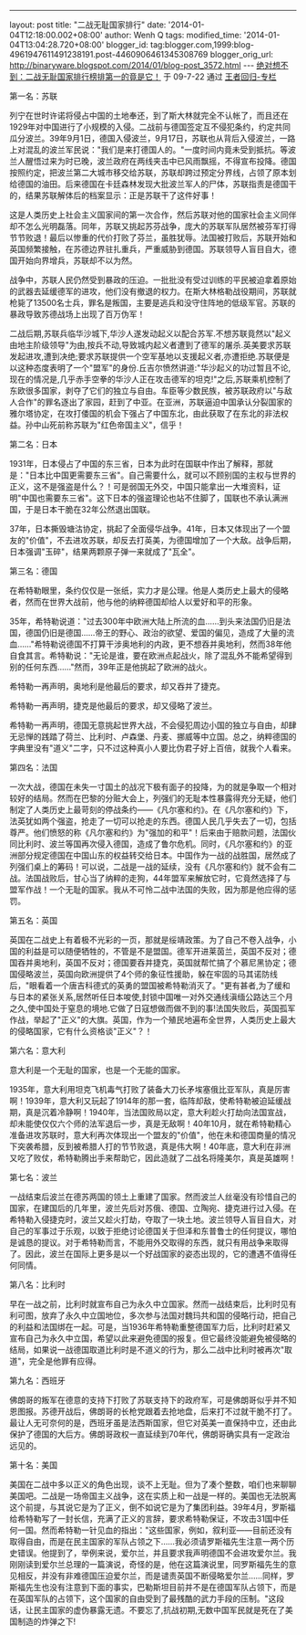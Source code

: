 ---
layout: post
title: "二战无耻国家排行"
date: '2014-01-04T12:18:00.002+08:00'
author: Wenh Q
tags:
modified_time: '2014-01-04T13:04:28.720+08:00'
blogger_id: tag:blogger.com,1999:blog-4961947611491238191.post-4460906461345308769
blogger_orig_url: http://binaryware.blogspot.com/2014/01/blog-post_3572.html ---
[绝对想不到：二战无耻国家排行榜排第一的竟是它！](http://blog.china.com/u/060604/863/200907/4987483.html)
于 09-7-22 通过 [王者回归-专栏](http://blog.china.com/u/060604/863/)

第一名：苏联

列宁在世时许诺将侵占中国的土地奉还，到了斯大林就完全不认帐了，而且还在1929年对中国进行了小规模的入侵。二战前与德国签定互不侵犯条约，约定共同瓜分波兰。39年9月1日，德国入侵波兰，9月17日，苏联也从背后入侵波兰，一路上对混乱的波兰军民说："我们是来打德国人的。"一度时间内竟未受到抵抗。等波兰人醒悟过来为时已晚，波兰政府在两线夹击中已风雨飘摇，不得宣布投降。德国按照约定，把波兰第二大城市移交给苏联，苏联却跨过预定分界线，占领了原本划给德国的油田。后来德国在卡廷森林发现大批波兰军人的尸体，苏联指责是德国干的，结果苏联解体后的档案显示：正是苏联干了这件好事！

这是人类历史上社会主义国家间的第一次合作，然后苏联对他的国家社会主义同伴却不怎么光明磊落。同年，苏联又挑起苏芬战争，庞大的苏联军队居然被芬军打得节节败退！最后以惨重的代价打败了芬兰，虽胜犹辱。法国被打败后，苏联开始和英国频繁接触，在苏德边界驻扎重兵，严重威胁到德国。苏联领导人盲目自大，德国开始向界增兵，苏联却不以为然。

战争中，苏联人民仍然受到暴政的压迫。一批批没有受过训练的平民被迫拿着原始的武器去延缓德军的进攻，他们没有撤退的权力。在斯大林格勒战役期间，苏联就枪毙了13500名士兵，罪名是叛国，主要是逃兵和没守住阵地的低级军官。苏联的暴政导致苏德战场上出现了百万伪军！

二战后期,苏联兵临华沙城下,华沙人遂发动起义以配合苏军.不想苏联竟然以"起义由地主阶级领导"为由,按兵不动,导致城内起义者遭到了德军的屠杀.英美要求苏联发起进攻,遭到决绝;要求苏联提供一个空军基地以支援起义者,亦遭拒绝.苏联便是以这种态度表明了一个"盟军"的身份.丘吉尔愤然讲道:"华沙起义的功过暂且不论,现在的情况是,几乎赤手空拳的华沙人正在攻击德军的坦克!"之后,苏联乘机控制了东欧很多国家，剥夺了它们的独立与自由。车臣等少数民族，被苏联政府以"与敌人合作"的罪名逐出了家园，赶到了中亚。在亚洲，苏联逼迫中国承认分裂国家的雅尔塔协定，在攻打倭国的机会下强占了中国东北，由此获取了在东北的非法权益。孙中山死前称苏联为"红色帝国主义"，信乎！

第二名：日本


1931年，日本侵占了中国的东三省，日本为此时在国联中作出了解释，那就是："日本比中国更需要东三省"。自己需要什么，就可以不顾别国的主权与世界的正义，这不是强盗是什么？！可是弱国无外交，中国只能拿出一大堆资料，证明"中国也需要东三省"。这下日本的强盗理论也站不住脚了，国联也不承认满洲国，于是日本干脆在32年公然退出国联。


37年，日本撕毁塘沽协定，挑起了全面侵华战争。41年，日本又体现出了一个盟友的"价值"，不去进攻苏联，却反去打英美，为德国增加了一个大敌。战争后期，日本强调"玉碎"，结果两颗原子弹一来就成了"瓦全"。

 第三名：德国


在希特勒眼里，条约仅仅是一张纸，实力才是公理。他是人类历史上最大的侵略者，然而在世界大战前，他与他的纳粹德国却给人以爱好和平的形象。


35年，希特勒说道："过去300年中欧洲大陆上所流的血……到头来法国仍旧是法国，德国仍旧是德国……帝王的野心、政治的欲望、爱国的偏见，造成了大量的流血……"希特勒说德国不打算干涉奥地利的内政，更不想吞并奥地利，然而38年他自食其言。希特勒说："无论是谁，要在欧洲点起战火，除了混乱外不能希望得到别的任何东西……"然而，39年正是他挑起了欧洲的战火。

 希特勒一再声明，奥地利是他最后的要求，却又吞并了捷克。

 希特勒一再声明，捷克是他最后的要求，却又侵略了波兰。


希特勒一再声明，德国无意挑起世界大战，不会侵犯周边小国的独立与自由，却肆无忌惮的践踏了荷兰、比利时、卢森堡、丹麦、挪威等中立国。总之，纳粹德国的字典里没有"道义"二字，只不过这种真小人要比伪君子好上百倍，就我个人看来。

 第四名：法国


一次大战，德国在未失一寸国土的战况下极有面子的投降，为的就是争取一个相对较好的结局。然而在巴黎的分赃大会上，列强们的无耻本性暴露得充分无疑，他们制定了人类历史上最苛刻的停战条约——《凡尔塞和约》。在《凡尔塞和约》下，法英犹如两个强盗，抢走了一切可以抢走的东西。德国人民几乎失去了一切，包括尊严。他们愤怒的称《凡尔塞和约》为"强加的和平"！后来由于赔款问题，法国伙同比利时、波兰等国再次侵入德国，造成了鲁尔危机。同时，《凡尔塞和约》的亚洲部分规定德国在中国山东的权益转交给日本。中国作为一战的战胜国，居然成了列强们桌上的筹码！可以说，二战是一战的延续，没有《凡尔塞和约》就不会有二战。法国战败后，甘心当了纳粹的走狗，44年盟军来解放它时，它竟然选择了与盟军作战！一个无耻的国家。我从不可怜二战中法国的失败，因为那是他应得的惩罚。

 第五名：英国


英国在二战史上有着极不光彩的一页，那就是绥靖政策。为了自己不卷入战争，小国的利益是可以随便牺牲的，不管是不是盟国。德军开进莱茵兰，英国不反对；德国吞并奥地利，英国不反对；德国要吞并捷克，英国就帮忙搞了个慕尼黑协定；德国侵略波兰，英国向欧洲提供了4个师的象征性援助，躲在牢固的马其诺防线后，"眼看着一个唐吉科德式的英勇的盟国被希特勒消灭了。"更有甚者,为了缓和与日本的紧张关系,居然听任日本唆使,封锁中国唯一对外交通线滇缅公路达三个月之久,使中国处于窒息的境地.它做了日寇想做而做不到的事!法国失败后，英国孤军作战，举起了"正义"的大旗。英国，作为一个殖民地遍布全世界，人类历史上最大的侵略国家，它有什么资格谈"正义"？！

 第六名：意大利

 意大利是一个无耻的国家，也是一个无能的国家。


1935年，意大利用坦克飞机毒气打败了装备大刀长矛埃塞俄比亚军队，真是厉害啊！1939年，意大利又玩起了1914年的那一套，临阵却敌，使希特勒被迫延缓战期，真是沉着冷静啊！1940年，当法国败局以定，意大利趁火打劫向法国宣战，却未能使仅仅六个师的法军退后一步，真是无敌啊！40年10月，就在希特勒精心准备进攻苏联时，意大利再次体现出一个盟友的"价值"，他在未和德国商量的情况下突袭希腊，反到被希腊人打的节节败退，真是伟大啊！40年底，意大利在非洲又吃了败仗，希特勒腾出手来帮助它，因此造就了二战名将隆美尔，真是英雄啊！

 第七名：波兰


一战结束后波兰在德苏两国的领土上重建了国家。然而波兰人丝毫没有珍惜自己的国家，在建国后的几年里，波兰先后对苏俄、德国、立陶宛、捷克进行过入侵。在希特勒入侵捷克时，波兰又趁火打劫，夺取了一块土地。波兰领导人盲目自大，对自己的军事过于乐观，以致于拒绝讨论德国关于但泽和东普鲁士的任何提议，哪怕是诚恳的提议。对于希特勒而言，不能用外交取得的东西，就只有用战争来取得了。因此，波兰在国际上更多是以一个好战国家的姿态出现的，它的遭遇不值得任何同情。

 第八名：比利时


早在一战之前，比利时就宣布自己为永久中立国家。然而一战结束后，比利时见有利可图，放弃了永久中立国地位，多次参与法国对魏玛共和国的侵略行动，把自己的利益和法国绑在一起。可是，当1936年希特勒重整德国军力后，比利时赶紧又宣布自己为永久中立国，希望以此来避免德国的报复。但它最终没能避免被侵略的结局，如果说一战德国取道比利时是不道义的行为，那么二战中比利时被再次"取道"，完全是他罪有应得。

 第九名：西班牙


佛朗哥的叛军在德意的支持下打败了苏联支持下的政府军，可是佛朗哥似乎并不知恩图报。苏德开战后，佛朗哥的长枪党跟着去抢地盘，后来打不过就干脆不打了。最让人无可奈何的是，西班牙虽是法西斯国家，但它对英美一直保持中立，还由此保护了德国的大后方。佛朗哥政权一直延续到70年代，佛朗哥确实具有一定政治远见的。

 第十名：美国


美国在二战中多以正义的角色出现，谈不上无耻。但为了凑个整数，咱们也来聊聊美国吧。二战是一场帝国主义战争，这在实质上和一战是一样的。美国也无法脱离这个前提，与其说它是为了正义，倒不如说它是为了集团利益。39年4月，罗斯福给希特勒写了一封长信，充满了正义的言辞，要求希特勒保证，不攻击31国中任何一国。然而希特勒一针见血的指出："这些国家，例如，叙利亚——目前还没有取得自由，而是在民主国家的军队占领之下……我必须请罗斯福先生注意一两个历史错误。他提到了，举例来说，爱尔兰，并且要求我声明德国不会进攻爱尔兰。我刚刚读到爱尔兰总理的一篇演说，奇怪的是，他在这篇演说里，同罗斯福先生的意见相反，并没有非难德国压迫爱尔兰，而是谴责英国不断侵略爱尔兰……同样，罗斯福先生也没有注意到下面的事实，巴勒斯坦目前并不是在德国军队占领下，而是在英国军队的占领下，这个国家的自由受到了最残酷的武力手段的压制。"这段话，让民主国家的虚伪暴露无遗。不要忘了,抗战初期,无数中国军民就是死在了美国制造的炸弹之下!
